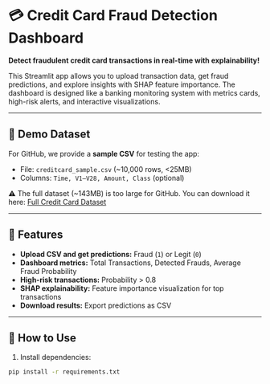 # 💳 Credit Card Fraud Detection Dashboard

**Detect fraudulent credit card transactions in real-time with explainability!**  

This Streamlit app allows you to upload transaction data, get fraud predictions, and explore insights with SHAP feature importance. The dashboard is designed like a banking monitoring system with metrics cards, high-risk alerts, and interactive visualizations.

---

## 📂 Demo Dataset

For GitHub, we provide a **sample CSV** for testing the app:

- File: `creditcard_sample.csv` (~10,000 rows, <25MB)  
- Columns: `Time, V1–V28, Amount, Class` (optional)  

⚠️ The full dataset (~143MB) is too large for GitHub. You can download it here: [Full Credit Card Dataset](YOUR_DRIVE_LINK_HERE)

---

## 🚀 Features

- **Upload CSV and get predictions:** Fraud (`1`) or Legit (`0`)  
- **Dashboard metrics:** Total Transactions, Detected Frauds, Average Fraud Probability  
- **High-risk transactions:** Probability > 0.8  
- **SHAP explainability:** Feature importance visualization for top transactions  
- **Download results:** Export predictions as CSV  

---

## 📝 How to Use

1. Install dependencies:

```bash
pip install -r requirements.txt
